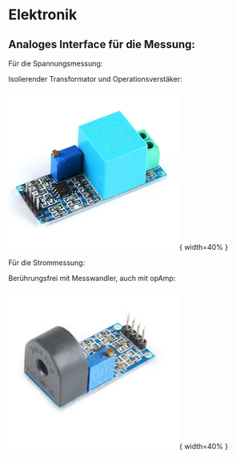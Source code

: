 # Elektronik


## Analoges Interface für die Messung:

Für die Spannungsmessung:

Isolierender Transformator und Operationsverstäker:

![ZMPT101B](./../02-pictures/ZMPT101B.png){ width=40% }


Für die Strommessung: 

Berührungsfrei mit Messwandler, auch mit opAmp:

![ZMCT103C](./../02-pictures/ZMCT103C.png){ width=40% }

